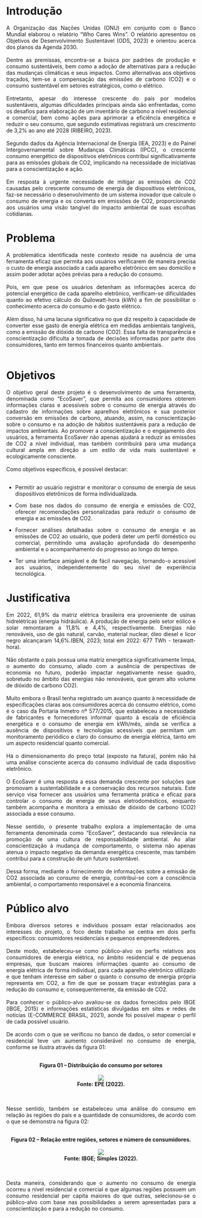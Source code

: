 # Introdução
<div align="justify">
A Organização das Nações Unidas (ONU) em conjunto com o Banco Mundial elaborou o relatório “Who Cares Wins”. O relatório apresentou os Objetivos de Desenvolvimento Sustentável (ODS, 2023) e orientou acerca dos planos da Agenda 2030.
<br/><br/>
Dentre as premissas, encontra-se a busca por padrões de produção e consumo sustentáveis, bem como a adoção de alternativas para a redução das mudanças climáticas e seus impactos. Como alternativas aos objetivos traçados, tem-se a compensação das emissões de carbono (CO2) e o consumo sustentável em setores estratégicos, como o elétrico.
<br/><br/>
Entretanto, apesar do interesse crescente do país por modelos sustentáveis, algumas dificuldades principais ainda são enfrentadas, como os desafios para elaboração de um inventário de carbono a nível residencial e comercial, bem como
ações para aprimorar a eficiência energética e reduzir o seu consumo, que segundo estimativas registrará um crescimento de 3,2% ao ano até 2028 (RIBEIRO, 2023).
<br/><br/>
Segundo dados da Agência Internacional de Energia (IEA, 2023) e do Painel Intergovernamental sobre Mudanças Climáticas (IPCC), o crescente consumo energético de dispositivos eletrônicos contribui significativamente para as emissões
globais de CO2, implicando na necessidade de iniciativas para a conscientização e ação. 
<br/><br/>
Em resposta à urgente necessidade de mitigar as emissões de CO2 causadas pelo crescente consumo de energia de dispositivos eletrônicos, faz-se necessário o desenvolvimento de um sistema inovador que calcule o consumo de energia e os
converta em emissões de CO2, proporcionando aos usuários uma visão tangível do impacto ambiental de suas escolhas cotidianas. 
<br/>
</div>

# Problema
<div align="justify">
A problemática identificada neste contexto reside na ausência de uma ferramenta eficaz que permita aos usuários verificarem de maneira precisa o custo de energia associado a cada aparelho eletrônico em seu domicílio e assim poder adotar ações prévias para a redução do consumo. 
<br/><br/>
Pois, em que pese os usuários detenham as informações acerca do potencial energético de cada aparelho eletrônico, verificam-se dificuldades quanto ao efetivo cálculo do Quilowatt-hora (kWh) a fim de possibilitar o conhecimento acerca do consumo e do gasto elétrico. 
<br/><br/>
Além disso, há uma lacuna significativa no que diz respeito à capacidade de converter esse gasto de energia elétrica em medidas ambientais tangíveis, como a emissão de dióxido de carbono (CO2). Essa falta de transparência e conscientização dificulta a tomada de decisões informadas por parte dos consumidores, tanto em termos financeiros quanto ambientais.
<br/><br/>
</div>

# Objetivos
<div align="justify">
O objetivo geral deste projeto é o desenvolvimento de uma ferramenta, denominada como “EcoSaver”, que permita aos consumidores obterem informações claras e acessíveis sobre o consumo de energia através do cadastro de informações sobre aparelhos eletrônicos e sua posterior conversão em emissões de carbono, atuando, assim, na conscientização sobre o consumo e na adoção de hábitos sustentáveis para a redução de impactos ambientais. Ao promover a conscientização e o engajamento dos usuários, a ferramenta EcoSaver não apenas ajudará a reduzir as emissões de CO2 a nível individual, mas também contribuirá para uma mudança cultural ampla em direção a um estilo de vida mais sustentável e ecologicamente consciente.
<br/><br/>
Como objetivos específicos, é possível destacar:	
<br/><br/>
  
+	Permitir ao usuário registrar e monitorar o consumo de energia de seus dispositivos eletrônicos de forma individualizada.

+ Com base nos dados do consumo de energia e emissões de CO2, oferecer recomendações personalizadas para reduzir o consumo de energia e as emissões de CO2.
  
+	Fornecer análises detalhadas sobre o consumo de energia e as emissões de CO2 ao usuário, que poderá deter um perfil doméstico ou comercial, permitindo uma avaliação aprofundada do desempenho ambiental e o acompanhamento do progresso ao longo do tempo.

+	Ter uma interface amigável e de fácil navegação, tornando-o acessível aos usuários, independentemente do seu nível de experiência tecnológica.
</div>

# Justificativa
<div align="justify">
Em 2022, 61,9% da matriz elétrica brasileira era proveniente de usinas hidrelétricas (energia hidráulica). A produção de energia pelo setor eólico e solar remontaram a 11,8% e 4,4%, respectivamente. Energias não renováveis, uso de gás natural, carvão, material nuclear, óleo diesel e licor negro alcançaram 14,6%.(BEN, 2023; total em 2022: 677 TWh - terawatt-hora).
<br/><br/>
Não obstante o país possua uma matriz energética significativamente limpa, o aumento do consumo, aliado com a ausência de perspectivas de economia no futuro, poderão impactar negativamente nesse quadro, sobretudo no âmbito das energias não renováveis, que geram alto volume de dióxido de carbono CO2). 
<br/><br/>
Muito embora o Brasil tenha registrado um avanço quanto à necessidade de especificações claras aos consumidores acerca do consumo elétrico, como é o caso da Portaria Inmetro nº 577/2015, que estabeleceu a necessidade de fabricantes e fornecedores informar quanto à escala de eficiência energética e o consumo de energia em kWh/mês, ainda se verifica a ausência de dispositivos e tecnologias acessíveis que permitam um monitoramento periódico e claro do consumo de energia elétrica, tanto em um aspecto residencial quanto comercial.
<br/><br/>
Há o dimensionamento do preço total (exposto na fatura), porém não há uma análise consciente acerca do consumo individual de cada dispositivo eletrônico. 
<br/><br/>
O EcoSaver é uma resposta a essa demanda crescente por soluções que promovam a sustentabilidade e a conservação dos recursos naturais. Este serviço visa fornecer aos usuários uma ferramenta prática e eficaz para controlar o consumo de energia de seus eletrodomésticos, enquanto também acompanha e monitora a emissão de dióxido de carbono (CO2) associada a esse consumo.
<br/><br/>
Nesse sentido, o presente trabalho explora a implementação de uma ferramenta denominada como “EcoSaver”, destacando sua relevância na promoção de uma cultura de responsabilidade ambiental. Ao aliar conscientização à mudança de comportamento, o sistema não apenas atenua o impacto negativo da demanda energética crescente, mas também contribui para a construção de um futuro sustentável.
<br/><br/>
Dessa forma, mediante o fornecimento de informações sobre a emissão de CO2 associada ao consumo de energia, contribui-se com a consciência ambiental, o comportamento responsável e a economia financeira. 
</div>

# Público alvo
<div align="justify">
Embora diversos setores e indivíduos possam estar relacionados aos interesses do projeto, o foco deste trabalho se centra em dois perfis específicos: consumidores residenciais e pequenos empreendedores. 
<br/><br/>
Deste modo, estabeleceu-se como público-alvo os perfis relativos aos consumidores de energia elétrica, no âmbito residencial e de pequenas empresas, que buscam maiores informações quanto ao consumo de energia elétrica de forma individual, para cada aparelho eletrônico utilizado e que tenham interesse em saber o quanto o consumo de energia própria representa em CO2, a fim de que se possam traçar estratégias para a redução do consumo e, consequentemente, da emissão de CO2.
<br/><br/>
Para conhecer o público-alvo avaliou-se os dados fornecidos pelo IBGE (IBGE, 2015) e informações estatísticas divulgadas em sites e redes de notícias (E-COMMERCE BRASIL, 2021), aonde foi possível mapear o perfil de cada possível usuário. 
<br/><br/>
De acordo com o que se verificou no banco de dados, o setor comercial e residencial teve um aumento considerável no consumo de energia, conforme se ilustra através da figura 01:
<br/><br/>
<div  align="center">

  **Figura 01 – Distribuição do consumo por setores**
<br/><br/>
<img  src="https://github.com/ICEI-PUC-Minas-PMV-ADS/pmv-ads-2024-1-e1-proj-ecosaver/assets/164424555/4e5ba9a4-6587-4b96-aef5-9b3ae67008a2">
<br/>
**Fonte: EPE (2022).**
</div>
<br/><br/>
Nesse sentido, também se estabeleceu uma análise do consumo em relação às regiões do país e a quantidade de consumidores, de acordo com o que se demonstra na figura 02: 
<br/><br/>
<div  align="center">
  
**Figura 02 – Relação entre regiões, setores e número de consumidores.**
<br/><br/>
<img  src="https://github.com/ICEI-PUC-Minas-PMV-ADS/pmv-ads-2024-1-e1-proj-ecosaver/assets/164424555/a4828047-2be8-411d-a787-f8770c666a41">
<br/>
**Fonte: IBGE; Simples (2022).**
</div>
<br/><br/>
Desta maneira, considerando que o aumento no consumo de energia ocorreu a nível residencial e comercial e que algumas regiões possuem um consumo residencial per capita maiores do que outras, selecionou-se o público-alvo com base nas possibilidades a serem apresentadas para a conscientização e para a redução no consumo. 
</div>























